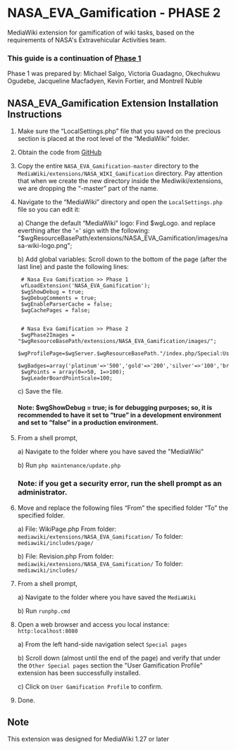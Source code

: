 # NASA_EVA_Gamification - PHASE 2

MediaWiki extension for gamification of wiki tasks, based on the requirements of NASA's Extravehicular Activities team.
### This guide is a continuation of [Phase 1](https://github.com/SWEN670NASAEVA/NASA_EVA_Gamification)
Phase 1 was prepared by:  Michael Salgo, Victoria Guadagno, Okechukwu Ogudebe, Jacqueline Macfadyen, Kevin Fortier, and Montrell Nuble


## NASA_EVA_Gamification Extension Installation Instructions

1. Make sure the “LocalSettings.php” file that you saved on the precious section is placed at the root level of the “MediaWiki” folder. 

2. Obtain the code from [GitHub](https://github.com/SWEN670NASAEVA2/NASA_EVA_Gamification)

3. Copy the entire `NASA_EVA_Gamification-master` directory to the `MediaWiki/extensions/NASA_WIKI_Gamification` directory.  Pay attention that when we create the new directory inside the Mediwiki/extensions, we are dropping the “-master” part of the name. 

4. Navigate to the “MediaWiki” directory and open the `LocalSettings.php` file so you can edit it:

	a) Change the default “MediaWiki” logo: 
		Find $wgLogo.  and replace everthing after the '=' sign with the following:
		"$wgResourceBasePath/extensions/NASA_EVA_Gamification/images/nasa-wiki-logo.png";
		
	b) Add global variables:
		Scroll down to the bottom of the page (after the last line) and paste the following lines:


		# Nasa Eva Gamification >> Phase 1
		wfLoadExtension('NASA_EVA_Gamification');
		$wgShowDebug = true;
		$wgDebugComments = true;
		$wgEnableParserCache = false;
		$wgCachePages = false;


		# Nasa Eva Gamification >> Phase 2
		$wgPhase2Images = "$wgResourceBasePath/extensions/NASA_EVA_Gamification/images/";
		$wgProfilePage=$wgServer.$wgResourceBasePath."/index.php/Special:UserGamificationProfile";
		$wgBadges=array('platinum'=>'500','gold'=>'200','silver'=>'100','bronze'=>'50');
		$wgPoints = array(0=>50, 1=>100);
		$wgLeaderBoardPointScale=100;

	c) Save the file.
	
	#### Note: $wgShowDebug = true; is for debugging purposes; so, it is recommended to have it set to “true” in a development 	environment and set to “false” in a production environment.

5. From a shell prompt,

	a) Navigate to the folder where you have saved the "MediaWiki"
	
	b) Run `php maintenance/update.php`

	### Note: if you get a security error, run the shell prompt as an administrator.

6. Move and replace the following files “From” the specified folder “To” the specified folder.

	a)
		File: WikiPage.php
		From folder: `mediawiki/extensions/NASA_EVA_Gamification/`
		To folder:  `mediawiki/includes/page/`

	b)
	  File: Revision.php
		From folder: `mediawiki/extensions/NASA_EVA_Gamification/`
		To folder:   `mediawiki/includes/`

7. From a shell prompt,

	a) Navigate to the folder where you have saved the `MediaWiki`
	
	b) Run `runphp.cmd`
	

8. Open a web browser and access you local instance: `http:localhost:8080`

	a) From the left hand-side navigation select `Special pages`
	
	b) Scroll down (almost until the end of the page) and verify that under the `Other Special pages` section the "User Gamification Profile" extension has been successfully installed.
	
	c) Click on `User Gamification Profile` to confirm.
	

9. Done.

## Note
This extension was designed for MediaWiki 1.27 or later
